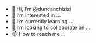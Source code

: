 - 👋 Hi, I’m @duncanchizizi
- 👀 I’m interested in ...
- 🌱 I’m currently learning ...
- 💞️ I’m looking to collaborate on ...
- 📫 How to reach me ...

<!---
duncanchizizi/duncanchizizi is a ✨ special ✨ repository because its `README.md` (this file) appears on your GitHub profile.
You can click the Preview link to take a look at your changes.
--->
